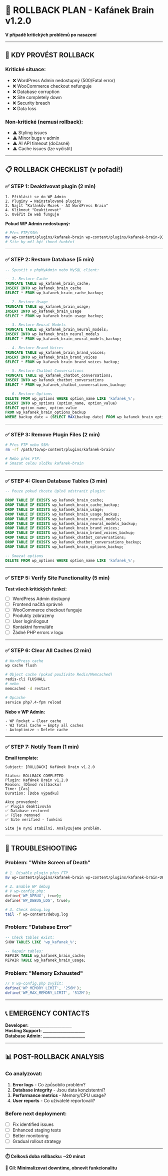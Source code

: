 # 🔄 ROLLBACK PLAN - Kafánek Brain v1.2.0

**V případě kritických problémů po nasazení**

---

## 🚨 KDY PROVÉST ROLLBACK

### Kritické situace:
- ❌ WordPress Admin nedostupný (500/Fatal error)
- ❌ WooCommerce checkout nefunguje
- ❌ Database corruption
- ❌ Site completely down
- ❌ Security breach
- ❌ Data loss

### Non-kritické (nemusí rollback):
- ⚠️ Styling issues
- ⚠️ Minor bugs v admin
- ⚠️ AI API timeout (dočasné)
- ⚠️ Cache issues (lze vyčistit)

---

## 📋 ROLLBACK CHECKLIST (v pořadí!)

### ✅ STEP 1: Deaktivovat plugin (2 min)
```
1. Přihlásit se do WP Admin
2. Pluginy → Nainstalované pluginy
3. Najít "Kafánkův Mozek - AI WordPress Brain"
4. Kliknout "Deaktivovat"
5. Ověřit že web funguje
```

**Pokud WP Admin nedostupný:**
```bash
# Přes FTP/SSH:
mv wp-content/plugins/kafanek-brain wp-content/plugins/kafanek-brain-DISABLED
# Site by měl být ihned funkční
```

---

### ✅ STEP 2: Restore Database (5 min)

```sql
-- Spustit v phpMyAdmin nebo MySQL client:

-- 1. Restore Cache
TRUNCATE TABLE wp_kafanek_brain_cache;
INSERT INTO wp_kafanek_brain_cache 
SELECT * FROM wp_kafanek_brain_cache_backup;

-- 2. Restore Usage
TRUNCATE TABLE wp_kafanek_brain_usage;
INSERT INTO wp_kafanek_brain_usage 
SELECT * FROM wp_kafanek_brain_usage_backup;

-- 3. Restore Neural Models
TRUNCATE TABLE wp_kafanek_brain_neural_models;
INSERT INTO wp_kafanek_brain_neural_models 
SELECT * FROM wp_kafanek_brain_neural_models_backup;

-- 4. Restore Brand Voices
TRUNCATE TABLE wp_kafanek_brain_brand_voices;
INSERT INTO wp_kafanek_brain_brand_voices 
SELECT * FROM wp_kafanek_brain_brand_voices_backup;

-- 5. Restore Chatbot Conversations
TRUNCATE TABLE wp_kafanek_chatbot_conversations;
INSERT INTO wp_kafanek_chatbot_conversations 
SELECT * FROM wp_kafanek_chatbot_conversations_backup;

-- 6. Restore Options
DELETE FROM wp_options WHERE option_name LIKE 'kafanek_%';
INSERT INTO wp_options (option_name, option_value)
SELECT option_name, option_value 
FROM wp_kafanek_brain_options_backup
WHERE backup_date = (SELECT MAX(backup_date) FROM wp_kafanek_brain_options_backup);
```

---

### ✅ STEP 3: Remove Plugin Files (2 min)

```bash
# Přes FTP nebo SSH:
rm -rf /path/to/wp-content/plugins/kafanek-brain/

# Nebo přes FTP:
# Smazat celou složku kafanek-brain
```

---

### ✅ STEP 4: Clean Database Tables (3 min)

```sql
-- Pouze pokud chcete úplně odstranit plugin:

DROP TABLE IF EXISTS wp_kafanek_brain_cache;
DROP TABLE IF EXISTS wp_kafanek_brain_cache_backup;
DROP TABLE IF EXISTS wp_kafanek_brain_usage;
DROP TABLE IF EXISTS wp_kafanek_brain_usage_backup;
DROP TABLE IF EXISTS wp_kafanek_brain_neural_models;
DROP TABLE IF EXISTS wp_kafanek_brain_neural_models_backup;
DROP TABLE IF EXISTS wp_kafanek_brain_brand_voices;
DROP TABLE IF EXISTS wp_kafanek_brain_brand_voices_backup;
DROP TABLE IF EXISTS wp_kafanek_chatbot_conversations;
DROP TABLE IF EXISTS wp_kafanek_chatbot_conversations_backup;
DROP TABLE IF EXISTS wp_kafanek_brain_options_backup;

-- Smazat options
DELETE FROM wp_options WHERE option_name LIKE 'kafanek_%';
```

---

### ✅ STEP 5: Verify Site Functionality (5 min)

**Test všech kritických funkcí:**
- [ ] WordPress Admin dostupný
- [ ] Frontend načítá správně
- [ ] WooCommerce checkout funguje
- [ ] Produkty zobrazeny
- [ ] User login/logout
- [ ] Kontaktní formuláře
- [ ] Žádné PHP errors v logu

---

### ✅ STEP 6: Clear All Caches (2 min)

```bash
# WordPress cache
wp cache flush

# Object cache (pokud používáte Redis/Memcached)
redis-cli FLUSHALL
# nebo
memcached -d restart

# Opcache
service php7.4-fpm reload
```

**Nebo v WP Admin:**
```
- WP Rocket → Clear cache
- W3 Total Cache → Empty all caches
- Autoptimize → Delete cache
```

---

### ✅ STEP 7: Notify Team (1 min)

**Email template:**
```
Subject: [ROLLBACK] Kafánek Brain v1.2.0

Status: ROLLBACK COMPLETED
Plugin: Kafánek Brain v1.2.0
Reason: [Důvod rollbacku]
Time: [Čas]
Duration: [Doba výpadku]

Akce provedené:
✅ Plugin deaktivován
✅ Database restored
✅ Files removed
✅ Site verified - funkční

Site je nyní stabilní. Analyzujeme problém.
```

---

## 🔧 TROUBLESHOOTING

### Problem: "White Screen of Death"
```bash
# 1. Disable plugin přes FTP
mv wp-content/plugins/kafanek-brain wp-content/plugins/kafanek-brain-OFF

# 2. Enable WP debug
# V wp-config.php:
define('WP_DEBUG', true);
define('WP_DEBUG_LOG', true);

# 3. Check debug.log
tail -f wp-content/debug.log
```

### Problem: "Database Error"
```sql
-- Check tables exist:
SHOW TABLES LIKE 'wp_kafanek_%';

-- Repair tables:
REPAIR TABLE wp_kafanek_brain_cache;
REPAIR TABLE wp_kafanek_brain_usage;
```

### Problem: "Memory Exhausted"
```php
// V wp-config.php zvýšit:
define('WP_MEMORY_LIMIT', '256M');
define('WP_MAX_MEMORY_LIMIT', '512M');
```

---

## 📞 EMERGENCY CONTACTS

**Developer:** _____________________  
**Hosting Support:** _____________________  
**Database Admin:** _____________________  

---

## 📊 POST-ROLLBACK ANALYSIS

### Co analyzovat:
1. **Error logs** - Co způsobilo problém?
2. **Database integrity** - Jsou data konzistentní?
3. **Performance metrics** - Memory/CPU usage?
4. **User reports** - Co uživatelé reportovali?

### Before next deployment:
- [ ] Fix identified issues
- [ ] Enhanced staging tests
- [ ] Better monitoring
- [ ] Gradual rollout strategy

---

**⏱️ Celková doba rollbacku: ~20 minut**

**🎯 Cíl: Minimalizovat downtime, obnovit funkcionalitu**
